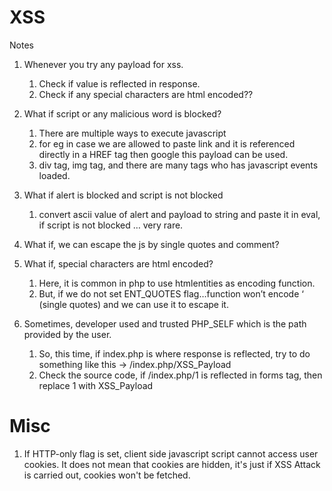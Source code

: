 # XSS

Notes

1. Whenever you try any payload for xss.
    1) Check if value is reflected in response.
    2) Check if any special characters are html encoded??

2. What if script or any malicious word is blocked?
    1) There are multiple ways to execute javascript
    2) for eg in case we are allowed to paste link and it is referenced directly in a HREF tag then google</a> this payload can be used.
    3) div tag, img tag, and there are many tags who has javascript events loaded.

3. What if alert is blocked and script is not blocked
    1) convert ascii value of alert and payload to string and paste it in eval, if script is not blocked … very rare.

4. What if, we can escape the js by single quotes and comment?

5. What if, special characters are html encoded?
    1) Here, it is common in php to use htmlentities as encoding function.
    2) But, if we do not set ENT_QUOTES flag…function won’t encode ‘ (single quotes) and we can use it to escape it.

6. Sometimes, developer used and trusted PHP_SELF which is the path provided by the user.
    1) So, this time, if index.php is where response is reflected, try to do something like this -> /index.php/XSS_Payload
    2) Check the source code, if /index.php/1 is reflected in forms tag, then replace 1 with XSS_Payload
    
# Misc

1. If HTTP-only flag is set, client side javascript script cannot access user cookies. It does not mean that cookies are hidden, it's just if XSS Attack is carried out, cookies won't be fetched. 
